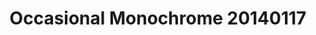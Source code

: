 ---
id_key: '16'
image: image_00044.jpg
thumbnail: thumb_image_00044.jpg
title: Occasional Monochrome 20140117
dimensions: 200 × 250
medium: Flasche Acrylic on canvas
work-year: '1890'
artist: Rosella Mule  
notes: explicit and implicit layers
galleries: orange
permalink: "/new/16.html"
layout: single-work
---